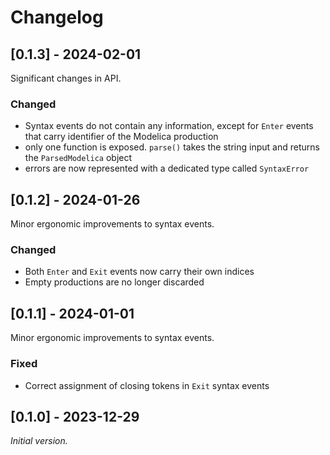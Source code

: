 # Changelog

## [0.1.3] - 2024-02-01

Significant changes in API.

### Changed

- Syntax events do not contain any information, except for `Enter`
  events that carry identifier of the Modelica production
- only one function is exposed. `parse()` takes the string input and
  returns the `ParsedModelica` object
- errors are now represented with a dedicated type called `SyntaxError`

## [0.1.2] - 2024-01-26

Minor ergonomic improvements to syntax events.

### Changed

- Both `Enter` and `Exit` events now carry their own indices
- Empty productions are no longer discarded

## [0.1.1] - 2024-01-01

Minor ergonomic improvements to syntax events.

### Fixed

- Correct assignment of closing tokens in `Exit` syntax events

## [0.1.0] - 2023-12-29

_Initial version._
